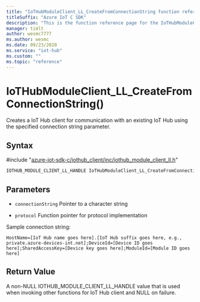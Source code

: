 ```yaml
---                             
title: "IoTHubModuleClient_LL_CreateFromConnectionString function reference | Microsoft Docs" 
titleSuffix: "Azure IoT C SDK"            
description: "This is the function reference page for the IoTHubModuleClient_LL_CreateFromConnectionString() function in the Azure IoT C SDK. This SDK is used with Azure IoT Hub and Azure IoT Hub Device Provisioning Service"            
manager: timlt                 
author: wesmc7777              
ms.author: wesmc               
ms.date: 09/23/2020                    
ms.service: "iot-hub"             
ms.custom: ""                
ms.topic: "reference"        
---                            
```


# IoTHubModuleClient_LL_CreateFromConnectionString()

Creates a IoT Hub client for communication with an existing IoT Hub using the specified connection string parameter.

## Syntax

\#include "[azure-iot-sdk-c/iothub_client/inc/iothub_module_client_ll.h](../iothub-module-client-ll-h.md)"  
```C
IOTHUB_MODULE_CLIENT_LL_HANDLE IoTHubModuleClient_LL_CreateFromConnectionString(const char *connectionString MU_IFCOMMA4   MU_IFCOMMA2);
```

## Parameters
* `connectionString` Pointer to a character string 

* `protocol` Function pointer for protocol implementation

Sample connection string: 
```
HostName=[IoT Hub name goes here].[IoT Hub suffix goes here, e.g., private.azure-devices-int.net];DeviceId=[Device ID goes here];SharedAccessKey=[Device key goes here];ModuleId=[Module ID goes here]
```

## Return Value
A non-NULL IOTHUB_MODULE_CLIENT_LL_HANDLE value that is used when invoking other functions for IoT Hub client and NULL on failure.

